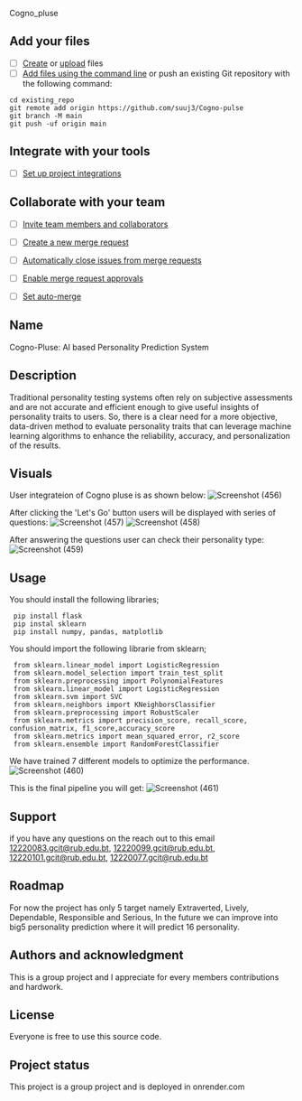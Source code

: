 Cogno_pluse

## Add your files

- [ ] [Create](https://docs.gitlab.com/ee/user/project/repository/web_editor.html#create-a-file) or [upload](https://docs.gitlab.com/ee/user/project/repository/web_editor.html#upload-a-file) files
- [ ] [Add files using the command line](https://docs.gitlab.com/ee/gitlab-basics/add-file.html#add-a-file-using-the-command-line) or push an existing Git repository with the following command:

```
cd existing_repo
git remote add origin https://github.com/suuj3/Cogno-pulse
git branch -M main
git push -uf origin main
```

## Integrate with your tools

- [ ] [Set up project integrations](https://github.com/suuj3/Cogno-pulse/-/settings/integrations)

## Collaborate with your team

- [ ] [Invite team members and collaborators](https://docs.gitlab.com/ee/user/project/members/)
- [ ] [Create a new merge request](https://docs.gitlab.com/ee/user/project/merge_requests/creating_merge_requests.html)
- [ ] [Automatically close issues from merge requests](https://docs.gitlab.com/ee/user/project/issues/managing_issues.html#closing-issues-automatically)
- [ ] [Enable merge request approvals](https://docs.gitlab.com/ee/user/project/merge_requests/approvals/)
- [ ] [Set auto-merge](https://docs.gitlab.com/ee/user/project/merge_requests/merge_when_pipeline_succeeds.html)


## Name
Cogno-Pluse: AI based Personality Prediction System

## Description
Traditional personality testing systems often rely on subjective assessments and are not accurate and efficient enough to give useful insights of personality traits to users. So, there is a clear need for a more objective, data-driven method to evaluate personality traits that can leverage machine learning algorithms to enhance the reliability, accuracy, and personalization of the results.

## Visuals
User integrateion of Cogno pluse is as shown below:
![Screenshot (456)](https://github.com/suuj3/Cogno-pulse/assets/118878065/80b94189-df97-4bcf-9227-43a7ba19dd96)

After clicking the 'Let's Go' button users will be displayed with series of questions:
![Screenshot (457)](https://github.com/suuj3/Cogno-pulse/assets/118878065/a6036331-37f6-4e50-85e7-3e5676d9ba7d)
![Screenshot (458)](https://github.com/suuj3/Cogno-pulse/assets/118878065/19056388-529d-4c3a-954e-e0c62e94f363)

After answering the questions user can check their personality type:
![Screenshot (459)](https://github.com/suuj3/Cogno-pulse/assets/118878065/16d26b5d-8aea-4c70-8480-b160d43ac983)

## Usage
You should install the following libraries;
```
 pip install flask
 pip instal sklearn
 pip install numpy, pandas, matplotlib
```

You should import the following librarie from sklearn; 
```
 from sklearn.linear_model import LogisticRegression 
 from sklearn.model_selection import train_test_split
 from sklearn.preprocessing import PolynomialFeatures 
 from sklearn.linear_model import LogisticRegression
 from sklearn.svm import SVC
 from sklearn.neighbors import KNeighborsClassifier
 from sklearn.preprocessing import RobustScaler
 from sklearn.metrics import precision_score, recall_score, confusion_matrix, f1_score,accuracy_score
 from sklearn.metrics import mean_squared_error, r2_score
 from sklearn.ensemble import RandomForestClassifier
```

We have trained 7 different models to optimize the performance.
![Screenshot (460)](https://github.com/suuj3/Cogno-pulse/assets/118878065/1812baae-3782-40fe-b2f6-0c8426beaa82)

This is the final pipeline you will get:
![Screenshot (461)](https://github.com/suuj3/Cogno-pulse/assets/118878065/862205dd-e062-4769-a741-e018b1b0d3a1)

## Support
if you have any questions on the reach out to this email 12220083.gcit@rub.edu.bt, 12220099.gcit@rub.edu.bt, 12220101.gcit@rub.edu.bt, 12220077.gcit@rub.edu.bt

## Roadmap
For now the project has only 5 target namely Extraverted, Lively, Dependable, Responsible and Serious, In the future we can improve into big5 personality prediction where it will predict 16 personality.

## Authors and acknowledgment
This is a group project and I appreciate for every members contributions and hardwork.

## License
Everyone is free to use this source code.

## Project status
This project is a group project and is deployed in onrender.com
